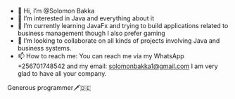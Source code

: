 - 👋 Hi, I’m @Solomon Bakka
- 👀 I’m interested in Java and everything about it
- 🌱 I’m currently learning JavaFx and trying to build applications related to business management though I also prefer gaming
- 💞️ I’m looking to collaborate on all kinds of projects involving Java and business systems.
- 📫 How to reach me: You can reach me via my WhatsApp +256701748542 and my email: solomonbakka1@gmail.com
I am very glad to have all your company. 

Generous programmer🗡️🇩🇪

<!---
solomon-javaDev/solomon-javaDev is a ✨ special ✨ repository because its `README.md` (this file) appears on your GitHub profile.
You can click the Preview link to take a look at your changes.
--->
